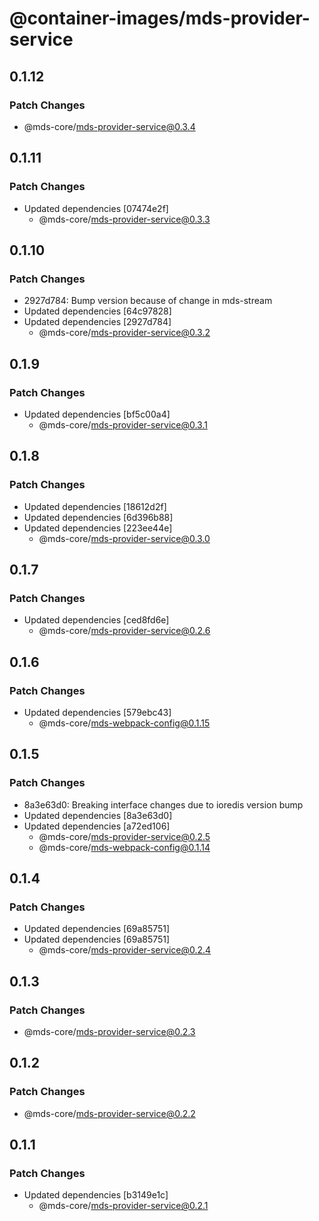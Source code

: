 # @container-images/mds-provider-service

## 0.1.12

### Patch Changes

- @mds-core/mds-provider-service@0.3.4

## 0.1.11

### Patch Changes

- Updated dependencies [07474e2f]
  - @mds-core/mds-provider-service@0.3.3

## 0.1.10

### Patch Changes

- 2927d784: Bump version because of change in mds-stream
- Updated dependencies [64c97828]
- Updated dependencies [2927d784]
  - @mds-core/mds-provider-service@0.3.2

## 0.1.9

### Patch Changes

- Updated dependencies [bf5c00a4]
  - @mds-core/mds-provider-service@0.3.1

## 0.1.8

### Patch Changes

- Updated dependencies [18612d2f]
- Updated dependencies [6d396b88]
- Updated dependencies [223ee44e]
  - @mds-core/mds-provider-service@0.3.0

## 0.1.7

### Patch Changes

- Updated dependencies [ced8fd6e]
  - @mds-core/mds-provider-service@0.2.6

## 0.1.6

### Patch Changes

- Updated dependencies [579ebc43]
  - @mds-core/mds-webpack-config@0.1.15

## 0.1.5

### Patch Changes

- 8a3e63d0: Breaking interface changes due to ioredis version bump
- Updated dependencies [8a3e63d0]
- Updated dependencies [a72ed106]
  - @mds-core/mds-provider-service@0.2.5
  - @mds-core/mds-webpack-config@0.1.14

## 0.1.4

### Patch Changes

- Updated dependencies [69a85751]
- Updated dependencies [69a85751]
  - @mds-core/mds-provider-service@0.2.4

## 0.1.3

### Patch Changes

- @mds-core/mds-provider-service@0.2.3

## 0.1.2

### Patch Changes

- @mds-core/mds-provider-service@0.2.2

## 0.1.1

### Patch Changes

- Updated dependencies [b3149e1c]
  - @mds-core/mds-provider-service@0.2.1
